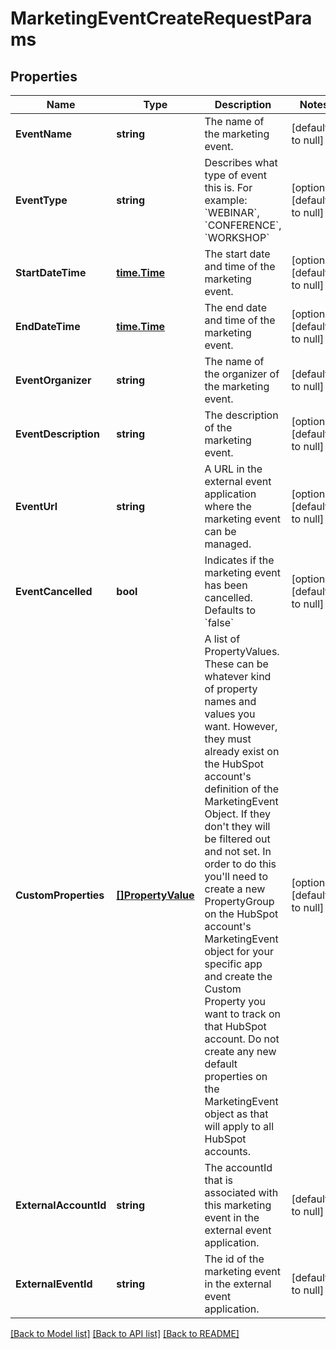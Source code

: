 # MarketingEventCreateRequestParams

## Properties
Name | Type | Description | Notes
------------ | ------------- | ------------- | -------------
**EventName** | **string** | The name of the marketing event. | [default to null]
**EventType** | **string** | Describes what type of event this is.  For example: &#x60;WEBINAR&#x60;, &#x60;CONFERENCE&#x60;, &#x60;WORKSHOP&#x60; | [optional] [default to null]
**StartDateTime** | [**time.Time**](time.Time.md) | The start date and time of the marketing event. | [optional] [default to null]
**EndDateTime** | [**time.Time**](time.Time.md) | The end date and time of the marketing event. | [optional] [default to null]
**EventOrganizer** | **string** | The name of the organizer of the marketing event. | [default to null]
**EventDescription** | **string** | The description of the marketing event. | [optional] [default to null]
**EventUrl** | **string** | A URL in the external event application where the marketing event can be managed. | [optional] [default to null]
**EventCancelled** | **bool** | Indicates if the marketing event has been cancelled.  Defaults to &#x60;false&#x60; | [optional] [default to null]
**CustomProperties** | [**[]PropertyValue**](PropertyValue.md) | A list of PropertyValues. These can be whatever kind of property names and values you want. However, they must already exist on the HubSpot account&#x27;s definition of the MarketingEvent Object. If they don&#x27;t they will be filtered out and not set. In order to do this you&#x27;ll need to create a new PropertyGroup on the HubSpot account&#x27;s MarketingEvent object for your specific app and create the Custom Property you want to track on that HubSpot account. Do not create any new default properties on the MarketingEvent object as that will apply to all HubSpot accounts.  | [optional] [default to null]
**ExternalAccountId** | **string** | The accountId that is associated with this marketing event in the external event application. | [default to null]
**ExternalEventId** | **string** | The id of the marketing event in the external event application. | [default to null]

[[Back to Model list]](../README.md#documentation-for-models) [[Back to API list]](../README.md#documentation-for-api-endpoints) [[Back to README]](../README.md)

